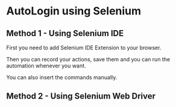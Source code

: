 # AutoLogin using Selenium

## Method 1 - Using Selenium IDE

First you need to add Selenium IDE Extension to your browser.

Then you can record your actions, save them and you can run the automation whenever you want.

You can also insert the commands manually.

## Method 2 - Using Selenium Web Driver

